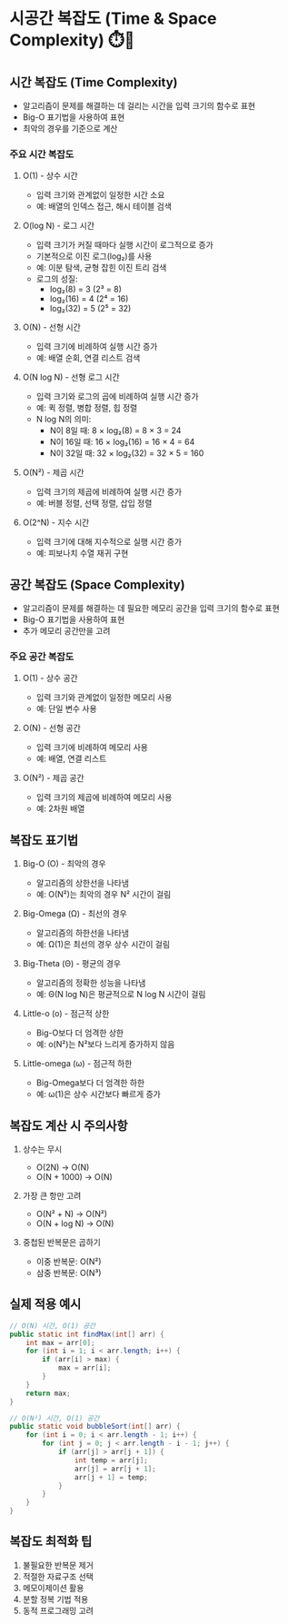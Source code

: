 # 시공간 복잡도 (Time & Space Complexity) ⏱️💾

## 시간 복잡도 (Time Complexity)
- 알고리즘이 문제를 해결하는 데 걸리는 시간을 입력 크기의 함수로 표현
- Big-O 표기법을 사용하여 표현
- 최악의 경우를 기준으로 계산

### 주요 시간 복잡도
1. O(1) - 상수 시간
   - 입력 크기와 관계없이 일정한 시간 소요
   - 예: 배열의 인덱스 접근, 해시 테이블 검색

2. O(log N) - 로그 시간
   - 입력 크기가 커질 때마다 실행 시간이 로그적으로 증가
   - 기본적으로 이진 로그(log₂)를 사용
   - 예: 이분 탐색, 균형 잡힌 이진 트리 검색
   - 로그의 성질:
     - log₂(8) = 3 (2³ = 8)
     - log₂(16) = 4 (2⁴ = 16)
     - log₂(32) = 5 (2⁵ = 32)

3. O(N) - 선형 시간
   - 입력 크기에 비례하여 실행 시간 증가
   - 예: 배열 순회, 연결 리스트 검색

4. O(N log N) - 선형 로그 시간
   - 입력 크기와 로그의 곱에 비례하여 실행 시간 증가
   - 예: 퀵 정렬, 병합 정렬, 힙 정렬
   - N log N의 의미:
     - N이 8일 때: 8 × log₂(8) = 8 × 3 = 24
     - N이 16일 때: 16 × log₂(16) = 16 × 4 = 64
     - N이 32일 때: 32 × log₂(32) = 32 × 5 = 160

5. O(N²) - 제곱 시간
   - 입력 크기의 제곱에 비례하여 실행 시간 증가
   - 예: 버블 정렬, 선택 정렬, 삽입 정렬

6. O(2^N) - 지수 시간
   - 입력 크기에 대해 지수적으로 실행 시간 증가
   - 예: 피보나치 수열 재귀 구현

## 공간 복잡도 (Space Complexity)
- 알고리즘이 문제를 해결하는 데 필요한 메모리 공간을 입력 크기의 함수로 표현
- Big-O 표기법을 사용하여 표현
- 추가 메모리 공간만을 고려

### 주요 공간 복잡도
1. O(1) - 상수 공간
   - 입력 크기와 관계없이 일정한 메모리 사용
   - 예: 단일 변수 사용

2. O(N) - 선형 공간
   - 입력 크기에 비례하여 메모리 사용
   - 예: 배열, 연결 리스트

3. O(N²) - 제곱 공간
   - 입력 크기의 제곱에 비례하여 메모리 사용
   - 예: 2차원 배열

## 복잡도 표기법
1. Big-O (O) - 최악의 경우
   - 알고리즘의 상한선을 나타냄
   - 예: O(N²)는 최악의 경우 N² 시간이 걸림

2. Big-Omega (Ω) - 최선의 경우
   - 알고리즘의 하한선을 나타냄
   - 예: Ω(1)은 최선의 경우 상수 시간이 걸림

3. Big-Theta (Θ) - 평균의 경우
   - 알고리즘의 정확한 성능을 나타냄
   - 예: Θ(N log N)은 평균적으로 N log N 시간이 걸림

4. Little-o (o) - 점근적 상한
   - Big-O보다 더 엄격한 상한
   - 예: o(N²)는 N²보다 느리게 증가하지 않음

5. Little-omega (ω) - 점근적 하한
   - Big-Omega보다 더 엄격한 하한
   - 예: ω(1)은 상수 시간보다 빠르게 증가

## 복잡도 계산 시 주의사항
1. 상수는 무시
   - O(2N) → O(N)
   - O(N + 1000) → O(N)

2. 가장 큰 항만 고려
   - O(N² + N) → O(N²)
   - O(N + log N) → O(N)

3. 중첩된 반복문은 곱하기
   - 이중 반복문: O(N²)
   - 삼중 반복문: O(N³)

## 실제 적용 예시
```java
// O(N) 시간, O(1) 공간
public static int findMax(int[] arr) {
    int max = arr[0];
    for (int i = 1; i < arr.length; i++) {
        if (arr[i] > max) {
            max = arr[i];
        }
    }
    return max;
}

// O(N²) 시간, O(1) 공간
public static void bubbleSort(int[] arr) {
    for (int i = 0; i < arr.length - 1; i++) {
        for (int j = 0; j < arr.length - i - 1; j++) {
            if (arr[j] > arr[j + 1]) {
                int temp = arr[j];
                arr[j] = arr[j + 1];
                arr[j + 1] = temp;
            }
        }
    }
}
```

## 복잡도 최적화 팁
1. 불필요한 반복문 제거
2. 적절한 자료구조 선택
3. 메모이제이션 활용
4. 분할 정복 기법 적용
5. 동적 프로그래밍 고려 
